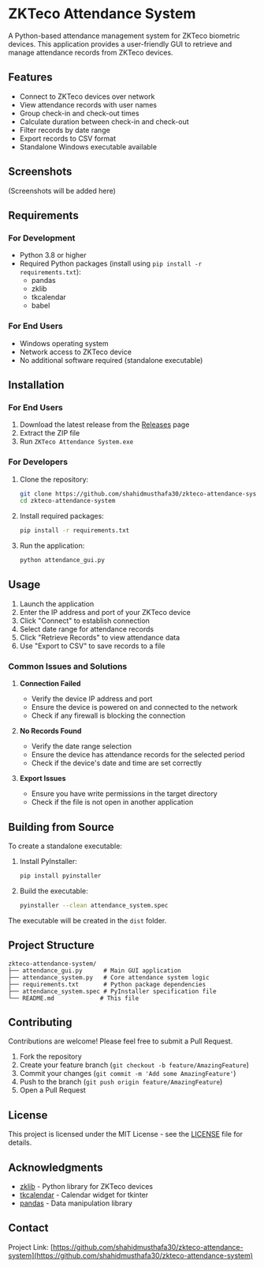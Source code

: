 # ZKTeco Attendance System

A Python-based attendance management system for ZKTeco biometric devices. This application provides a user-friendly GUI to retrieve and manage attendance records from ZKTeco devices.

## Features

- Connect to ZKTeco devices over network
- View attendance records with user names
- Group check-in and check-out times
- Calculate duration between check-in and check-out
- Filter records by date range
- Export records to CSV format
- Standalone Windows executable available

## Screenshots

(Screenshots will be added here)

## Requirements

### For Development
- Python 3.8 or higher
- Required Python packages (install using `pip install -r requirements.txt`):
  - pandas
  - zklib
  - tkcalendar
  - babel

### For End Users
- Windows operating system
- Network access to ZKTeco device
- No additional software required (standalone executable)

## Installation

### For End Users
1. Download the latest release from the [Releases](https://github.com/shahidmusthafa30/zkteco-attendance-system/releases) page
2. Extract the ZIP file
3. Run `ZKTeco Attendance System.exe`

### For Developers
1. Clone the repository:
   ```bash
   git clone https://github.com/shahidmusthafa30/zkteco-attendance-system.git
   cd zkteco-attendance-system
   ```

2. Install required packages:
   ```bash
   pip install -r requirements.txt
   ```

3. Run the application:
   ```bash
   python attendance_gui.py
   ```

## Usage

1. Launch the application
2. Enter the IP address and port of your ZKTeco device
3. Click "Connect" to establish connection
4. Select date range for attendance records
5. Click "Retrieve Records" to view attendance data
6. Use "Export to CSV" to save records to a file

### Common Issues and Solutions

1. **Connection Failed**
   - Verify the device IP address and port
   - Ensure the device is powered on and connected to the network
   - Check if any firewall is blocking the connection

2. **No Records Found**
   - Verify the date range selection
   - Ensure the device has attendance records for the selected period
   - Check if the device's date and time are set correctly

3. **Export Issues**
   - Ensure you have write permissions in the target directory
   - Check if the file is not open in another application

## Building from Source

To create a standalone executable:

1. Install PyInstaller:
   ```bash
   pip install pyinstaller
   ```

2. Build the executable:
   ```bash
   pyinstaller --clean attendance_system.spec
   ```

The executable will be created in the `dist` folder.

## Project Structure

```
zkteco-attendance-system/
├── attendance_gui.py      # Main GUI application
├── attendance_system.py   # Core attendance system logic
├── requirements.txt       # Python package dependencies
├── attendance_system.spec # PyInstaller specification file
└── README.md             # This file
```

## Contributing

Contributions are welcome! Please feel free to submit a Pull Request.

1. Fork the repository
2. Create your feature branch (`git checkout -b feature/AmazingFeature`)
3. Commit your changes (`git commit -m 'Add some AmazingFeature'`)
4. Push to the branch (`git push origin feature/AmazingFeature`)
5. Open a Pull Request

## License

This project is licensed under the MIT License - see the [LICENSE](LICENSE) file for details.

## Acknowledgments

- [zklib](https://github.com/fananimi/pyzk) - Python library for ZKTeco devices
- [tkcalendar](https://github.com/j4321/tkcalendar) - Calendar widget for tkinter
- [pandas](https://pandas.pydata.org/) - Data manipulation library

## Contact

Project Link: [https://github.com/shahidmusthafa30/zkteco-attendance-system](https://github.com/shahidmusthafa30/zkteco-attendance-system) 